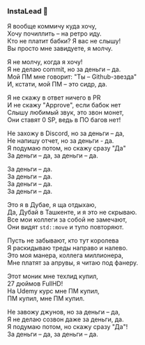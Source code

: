 ### InstaLead 👋

Я вообще коммичу куда хочу,  
Хочу почиллить – на ретро иду.  
Кто не платит бабки? Я вас не слышу!  
Вы просто мне завидуете, я молчу.  

Я не молчу, когда я хочу!  
Я не делаю commit, но за деньги – да.  
Мой ПМ мне говорит: "Ты – Github-звезда"  
И, кстати, мой ПМ – это сидр, да.    

Я не скажу в ответ ничего в PR  
И не скажу "Approve", если бабок нет  
Слышу любимый звук, это звон монет,    
Они ставят 0 SP, ведь в ПО багов нет!  

Не захожу в Discord, но за деньги – да,  
Не напишу отчет, но за деньги - да.  
Я подумаю потом, но скажу сразу "Да"  
За деньги – да, за деньги – да.  

За деньги – да.  
За деньги – да.  
За деньги – да.  
За деньги – да.  

Это я в Дубае, я ща отдыхаю,  
Да, Дубай в Ташкенте, и я это не скрываю.  
Все мои коллеги за собой не замечают,  
Они видят `std::move` и тупо повторяют.

Пусть не забывают, кто тут королева  
Я раскидываю треды направо и налево.  
Это моя манера, коллега миллионера,  
Мне платят за апрувы, я читаю под фанеру.

Этот моник мне техлид купил,      
27 дюймов FullHD!  
На Udemy курс мне ПМ купил,  
ПМ купил, мне ПМ купил.

Не завожу джунов, но за деньги – да,  
Я не делаю созвон даже за деньги, да.  
Я подумаю потом, но скажу сразу "Да"!  
За деньги – да, за деньги – да.
